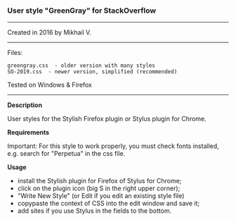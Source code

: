 ### User style "GreenGray" for StackOverflow  

---
Created in 2016 by Mikhail V.   

---
Files:  

    greengray.css  - older version with many styles  
    SO-2019.css  - newer version, simplified (recommended)

Tested on Windows & Firefox  

---
  
  
**Description**   

User styles for the Stylish Firefox plugin or Stylus plugin for Chrome.  
  
**Requirements**  

Important:  For this style to work properly, you must check fonts installed, e.g. search for  "Perpetua" in the css file. 

**Usage**  
- install the Stylish plugin for Firefox of Stylus for Chrome;
- click on the plugin icon (big S in the right upper corner);
- "Write New Style" (or Edit if you edit an existing style file)
- copypaste the context of CSS into the edit window and save it;
- add sites if you use Stylus in the fields to the bottom. 
